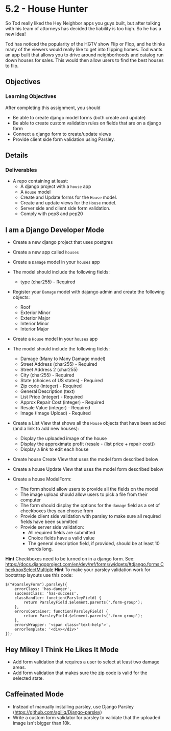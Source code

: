 # 5.2 - House Hunter

So Tod really liked the Hey Neighbor apps you guys built, but after talking with his team of attorneys has decided the liability is too high. So he has a new idea!

Tod has noticed the popularity of the HGTV show Flip or Flop, and he thinks many of the viewers would really like to get into flipping homes. Tod wants an app built that allows you to drive around neighborhoods and catalog run down houses for sales. This would then allow users to find the best houses to flip.

## Objectives

### Learning Objectives

After completing this assignment, you should

- Be able to create django model forms (both create and update)
- Be able to create custom validation rules on fields that are on a django form
- Connect a django form to create/update views
- Provide client side form validation using Parsley.

## Details

### Deliverables

* A repo containing at least:
  * A django project with a `house` app
  * A `House` model
  * Create and Update forms for the `House` model.
  * Create and update views for the `House` model.
  * Server side and client side form validation.
  * Comply with pep8 and pep20

## I am a Django Developer Mode

 * Create a new django project that uses postgres
 * Create a new app called `houses`
 * Create a `Damage` model in your `houses` app
 * The model should include the following fields:
 	* type (char255) - Required
 * Register your `Damage` model with dajango admin and create the following objects:
    * Roof
    * Exterior Minor
    * Exterior Major
    * Interior Minor
    * Interior Major
 * Create a `House` model in your `houses` app
 * The model should include the following fields:
    * Damage (Many to Many Damage model)
 	* Street Address (char255) - Required
 	* Street Address 2 (char255)
 	* City (char255) - Required
 	* State (choices of US states) - Required
 	* Zip code (integer) - Required
 	* General Description (text)
 	* List Price (integer) - Required
 	* Approx Repair Cost (integer) - Required
 	* Resale Value (integer) - Required
 	* Image (Image Upload) - Required
 
 * Create a List View that shows all the `House` objects that have been added (and a link to add new houses):
   * Display the uploaded image of the house
   * Display the approximate profit (resale - (list price + repair cost))
   * Display a link to edit each house
 
 * Create house Create View that uses the model form described below
 * Create a house Update View that uses the model form described below
 
 * Create a house ModelForm:
   * The form should allow users to provide all the fields on the model
   * The image upload should allow users to pick a file from their computer
   * The form should display the options for the `damage` field as a set of checkboxes they can choose from
   * Provide client side validation with parsley to make sure all required fields have been submitted
   * Provide server side validation:
     * All required fields are submitted
     * Choice fields have a valid value
     * The general description field, if provided, should be at least 10 words long.

**Hint** Checkboxes need to be turned on in a django form. See: https://docs.djangoproject.com/en/dev/ref/forms/widgets/#django.forms.CheckboxSelectMultiple
**Hint** To make your parsley validation work for bootstrap layouts use this code:

```
$("#parsleyForm").parsley({
    errorClass: 'has-danger',
    successClass: 'has-success',
    classHandler: function(ParsleyField) {
        return ParsleyField.$element.parents('.form-group');
    },
    errorsContainer: function(ParsleyField) {
        return ParsleyField.$element.parents('.form-group');
    },
    errorsWrapper: '<span class="text-help">',
    errorTemplate: '<div></div>'
});
```

## Hey Mikey I Think He Likes It Mode
 
  * Add form validation that requires a user to select at least two damage areas.
  * Add form validation that makes sure the zip code is valid for the selected state.
 
## Caffeinated Mode
  
  * Instead of manually installing parsley, use Django Parsley (https://github.com/agiliq/Django-parsley) 
  * Write a custom form validator for parsley to validate that the uploaded image isn't bigger than 10k.
 
 

